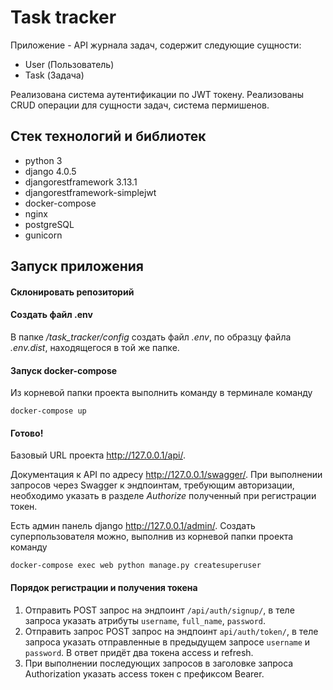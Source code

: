 # Task tracker

Приложение - API журнала задач, содержит следующие сущности: 
- User (Пользователь)
- Task (Задача)

Реализована система аутентификации по JWT токену. Реализованы CRUD операции для сущности задач, система пермишенов.

## Стек технологий и библиотек

- python 3
- django 4.0.5
- djangorestframework 3.13.1
- djangorestframework-simplejwt
- docker-compose
- nginx
- postgreSQL
- gunicorn

## Запуск приложения

#### Склонировать репозиторий
#### Создать файл .env

В папке _/task_tracker/config_ создать файл _.env_, по образцу файла _.env.dist_, находящегося в той же папке.

#### Запуск docker-compose

Из корневой папки проекта выполнить команду в терминале команду 

```docker-compose up```

#### Готово!

Базовый URL проекта http://127.0.0.1/api/. 

Документация к API по адресу http://127.0.0.1/swagger/. При выполнении запросов через Swagger к эндпоинтам, требующим авторизации, необходимо указать в разделе _Authorize_ полученный при регистрации токен.

Есть админ панель django http://127.0.0.1/admin/. Создать суперпользователя можно, выполнив из корневой папки проекта команду

```docker-compose exec web python manage.py createsuperuser```

#### Порядок регистрации и получения токена

1. Отправить POST запрос на эндпоинт ```/api/auth/signup/```, в теле запроса указать атрибуты ```username```, ```full_name```, ```password```.
2. Отправить запрос POST запрос на эндпоинт ```api/auth/token/```, в теле запроса указать отправленные в предыдущем запросе ```username``` и ```password```. В ответ придёт два токена access и refresh.
3. При выполнении последующих запросов в заголовке запроса Authorization указать access токен с префиксом Bearer.
